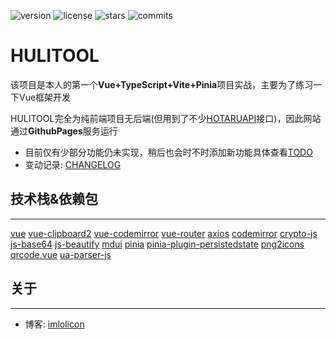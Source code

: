 ![version](https://img.shields.io/github/package-json/v/biyuehu/hulitool)
![license](https://camo.githubusercontent.com/8addc1e46efd92165de0d5fa6d5fd6a3817251a50a45544710ae4eaf486e3fe5/68747470733a2f2f696d672e736869656c64732e696f2f6769746875622f6c6963656e73652f626979756568752f6b6f746f72692d626f743f636f6c6f723d64656570677265656e)
![stars](https://img.shields.io/github/stars/biyuehu/hulitool)
![commits](https://img.shields.io/github/commit-activity/t/biyuehu/hulitool)

# HULITOOL
该项目是本人的第一个**Vue+TypeScript+Vite+Pinia**项目实战，主要为了练习一下Vue框架开发

HULITOOL完全为纯前端项目无后端(但用到了不少[HOTARUAPI](https://api.imlolicon.tk)接口)，因此网站通过**GithubPages**服务运行

- 目前仅有少部分功能仍未实现，稍后也会时不时添加新功能具体查看[TODO](./TODO.md)
- 变动记录: [CHANGELOG](./CHANGELOG.md)

## 技术栈&依赖包
****
[vue](https://www.npmjs.com/package/vue) [vue-clipboard2](https://www.npmjs.com/package/vue-clipboard2) [vue-codemirror](https://www.npmjs.com/package/vue-codemirror) [vue-router](https://www.npmjs.com/package/vue-router) [axios](https://www.npmjs.com/package/axios) [codemirror](https://www.npmjs.com/package/codemirror) [crypto-js](https://www.npmjs.com/package/crypto-js) [js-base64](https://www.npmjs.com/package/js-base64) [js-beautify](https://www.npmjs.com/package/js-beautify) [mdui](https://www.npmjs.com/package/mdui) [pinia](https://www.npmjs.com/package/pinia) [pinia-plugin-persistedstate](https://www.npmjs.com/package/pinia-plugin-persistedstate) [png2icons](https://www.npmjs.com/package/png2icons) [qrcode.vue](https://www.npmjs.com/package/qrcode.vue) [ua-parser-js](https://www.npmjs.com/package/ua-parser-js)

## 关于
****
- 博客: [imlolicon](https://imlolicon.tk)

